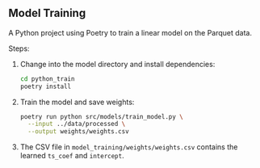 ## Model Training

A Python project using Poetry to train a linear model on the Parquet data.

Steps:
1. Change into the model directory and install dependencies:

   ```bash
   cd python_train
   poetry install
   ```
2. Train the model and save weights:

   ```bash
   poetry run python src/models/train_model.py \
     --input ../data/processed \
     --output weights/weights.csv
   ```
3. The CSV file in `model_training/weights/weights.csv` contains the learned `ts_coef` and `intercept`.
